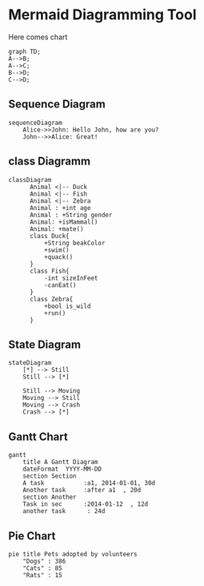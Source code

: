 # Mermaid Diagramming Tool

Here comes chart

~~~ mermaid
graph TD;
A-->B;
A-->C;
B-->D;
C-->D;
~~~

## Sequence Diagram

~~~ mermaid
sequenceDiagram
    Alice->>John: Hello John, how are you?
    John-->>Alice: Great!
~~~

## class Diagramm

~~~ mermaid
classDiagram
      Animal <|-- Duck
      Animal <|-- Fish
      Animal <|-- Zebra
      Animal : +int age
      Animal : +String gender
      Animal: +isMammal()
      Animal: +mate()
      class Duck{
          +String beakColor
          +swim()
          +quack()
      }
      class Fish{
          -int sizeInFeet
          -canEat()
      }
      class Zebra{
          +bool is_wild
          +run()
      }
~~~

## State Diagram

~~~ mermaid
stateDiagram
    [*] --> Still
    Still --> [*]

    Still --> Moving
    Moving --> Still
    Moving --> Crash
    Crash --> [*]
~~~

## Gantt Chart

~~~ mermaid
gantt
    title A Gantt Diagram
    dateFormat  YYYY-MM-DD
    section Section
    A task           :a1, 2014-01-01, 30d
    Another task     :after a1  , 20d
    section Another
    Task in sec      :2014-01-12  , 12d
    another task      : 24d
~~~

## Pie Chart

~~~ mermaid
pie title Pets adopted by volunteers
    "Dogs" : 386
    "Cats" : 85
    "Rats" : 15
~~~